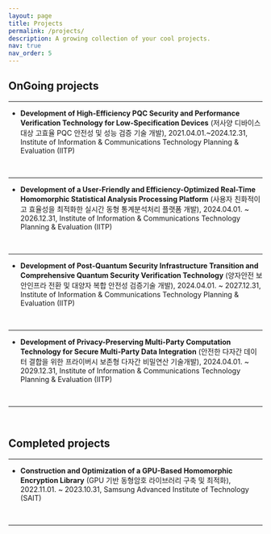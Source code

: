 ```yaml
---
layout: page
title: Projects
permalink: /projects/
description: A growing collection of your cool projects.
nav: true
nav_order: 5 
---
```


## OnGoing projects

---

- **Development of High-Efficiency PQC Security and Performance Verification Technology for Low-Specification Devices** (저사양 디바이스 대상 고효율 PQC 안전성 및 성능 검증 기술 개발), 2021.04.01.~2024.12.31, Institute of Information & Communications Technology Planning & Evaluation (IITP)
<br/>

---

- **Development of a User-Friendly and Efficiency-Optimized Real-Time Homomorphic Statistical Analysis Processing Platform** (사용자 친화적이고 효율성을 최적화한 실시간 동형 통계분석처리 플랫폼 개발), 2024.04.01. ~ 2026.12.31, Institute of Information & Communications Technology Planning & Evaluation (IITP)
<br/>

---

- **Development of Post-Quantum Security Infrastructure Transition and Comprehensive Quantum Security Verification Technology** (양자안전 보안인프라 전환 및 대양자 복합 안전성 검증기술 개발), 2024.04.01. ~ 2027.12.31, Institute of Information & Communications Technology Planning & Evaluation (IITP)
<br/>

---

- **Development of Privacy-Preserving Multi-Party Computation Technology for Secure Multi-Party Data Integration** (안전한 다자간 데이터 결합을 위한 프라이버시 보존형 다자간 비밀연산 기술개발), 2024.04.01. ~ 2029.12.31, Institute of Information & Communications Technology Planning & Evaluation (IITP)
<br/>

---

<br/>

## Completed projects

---

- **Construction and Optimization of a GPU-Based Homomorphic Encryption Library** (GPU 기반 동형암호 라이브러리 구축 및 최적화), 2022.11.01. ~ 2023.10.31, Samsung Advanced Institute of Technology (SAIT)
<br/>

---
